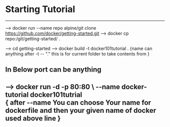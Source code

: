 # Starting Tutorial

----
--> docker run --name repo alpine/git clone https://github.com/docker/getting-started.git
--> docker cp repo:/git/getting-started/ .

--> cd getting-started
--> docker build -t docker101tutorial .    {name can anything after -t -- "." this is for current folder to take contents from }

## In Below port can be anything
   --> docker run -d -p 80:80 \ --name docker-tutorial docker101tutrial  
   { after --name  You can choose Your name for dockerfile  and then your given name of docker used above line } 
----
